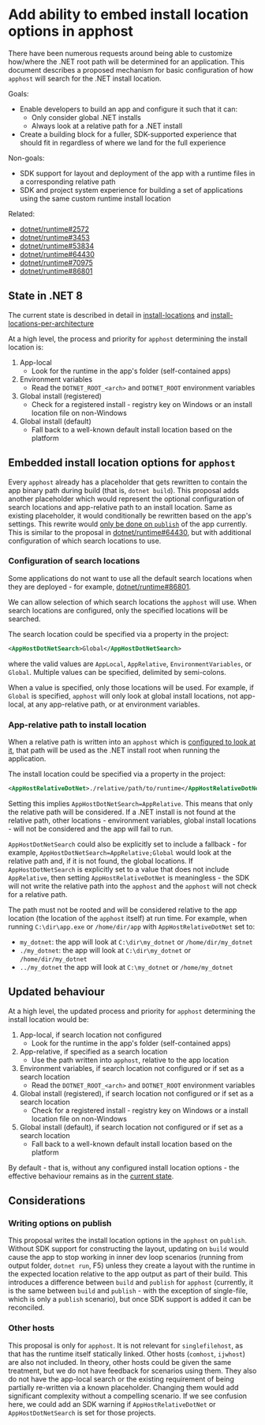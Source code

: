 # Add ability to embed install location options in apphost

There have been numerous requests around being able to customize how/where the
.NET root path will be determined for an application. This document describes
a proposed mechanism for basic configuration of how `apphost` will search for
the .NET install location.

Goals:

- Enable developers to build an app and configure it such that it can:
    - Only consider global .NET installs
    - Always look at a relative path for a .NET install
- Create a building block for a fuller, SDK-supported experience that should fit
in regardless of where we land for the full experience

Non-goals:

- SDK support for layout and deployment of the app with a runtime files in a
corresponding relative path
- SDK and project system experience for building a set of applications using the
same custom runtime install location

Related:

- [dotnet/runtime#2572](https://github.com/dotnet/runtime/issues/2572)
- [dotnet/runtime#3453](https://github.com/dotnet/runtime/issues/3453)
- [dotnet/runtime#53834](https://github.com/dotnet/runtime/issues/53834)
- [dotnet/runtime#64430](https://github.com/dotnet/runtime/issues/64430)
- [dotnet/runtime#70975](https://github.com/dotnet/runtime/issues/70975)
- [dotnet/runtime#86801](https://github.com/dotnet/runtime/issues/86801)

## State in .NET 8

The current state is described in detail in
[install-locations](https://github.com/dotnet/designs/blob/main/accepted/2020/install-locations.md)
and [install-locations-per-architecture](https://github.com/dotnet/designs/blob/main/accepted/2021/install-locations-per-architecture.md)

At a high level, the process and priority for `apphost` determining the install
location is:

  1. App-local
      - Look for the runtime in the app's folder (self-contained apps)
  2. Environment variables
      - Read the `DOTNET_ROOT_<arch>` and `DOTNET_ROOT` environment variables
  3. Global install (registered)
      - Check for a registered install - registry key on Windows or an install
      location file on non-Windows
  4. Global install (default)
      - Fall back to a well-known default install location based on the platform

## Embedded install location options for `apphost`

Every `apphost` already has a placeholder that gets rewritten to contain the app
binary path during build (that is, `dotnet build`). This proposal adds another
placeholder which would represent the optional configuration of search locations
and app-relative path to an install location. Same as existing placeholder, it
would conditionally be rewritten based on the app's settings. This rewrite would
[only be done on `publish`](#writing-options-on-publish) of the app currently.
This is similar to the proposal in [dotnet/runtime#64430](https://github.com/dotnet/runtime/issues/64430),
but with additional configuration of which search locations to use.

### Configuration of search locations

Some applications do not want to use all the default search locations when they
are deployed - for example, [dotnet/runtime#86801](https://github.com/dotnet/runtime/issues/86801).

We can allow selection of which search locations the `apphost` will use. When
search locations are configured, only the specified locations will be searched.

The search location could be specified via a property in the project:

```xml
<AppHostDotNetSearch>Global</AppHostDotNetSearch>
```

where the valid values are `AppLocal`, `AppRelative`, `EnvironmentVariables`, or
`Global`. Multiple values can be specified, delimited by semi-colons.

When a value is specified, only those locations will be used. For example, if
`Global` is specified, `apphost` will only look at global install locations, not
app-local, at any app-relative path, or at environment variables.

### App-relative path to install location

When a relative path is written into an `apphost` which is [configured to look
at it](#configuration-of-search-locations), that path will be used as the .NET
install root when running the application.

The install location could be specified via a property in the project:

```xml
<AppHostRelativeDotNet>./relative/path/to/runtime</AppHostRelativeDotNet>
```

Setting this implies `AppHostDotNetSearch=AppRelative`. This means that only the
relative path will be considered. If a .NET install is not found at the relative
path, other locations - environment variables, global install locations - will
not be considered and the app will fail to run.

`AppHostDotNetSearch` could also be explicitly set to include a fallback - for
example, `AppHostDotNetSearch=AppRelative;Global` would look at the relative
path and, if it is not found, the global locations. If `AppHostDotNetSearch` is
explicitly set to a value that does not include `AppRelative`, then setting
`AppHostRelativeDotNet` is meaningless - the SDK will not write the relative
path into the `apphost` and the `apphost` will not check for a relative path.

The path must not be rooted and will be considered relative to the app location
(the location of the `apphost` itself) at run time. For example, when running
`C:\dir\app.exe` or `/home/dir/app` with `AppHostRelativeDotNet` set to:
  - `my_dotnet`: the app will look at `C:\dir\my_dotnet` or `/home/dir/my_dotnet`
  - `./my_dotnet`: the app will look at `C:\dir\my_dotnet` or `/home/dir/my_dotnet`
  - `../my_dotnet` the app will look at `C:\my_dotnet` or `/home/my_dotnet`

## Updated behaviour

At a high level, the updated process and priority for `apphost` determining the
install location would be:

  1. App-local, if search location not configured
      - Look for the runtime in the app's folder (self-contained apps)
  2. App-relative, if specified as a search location
      - Use the path written into `apphost`, relative to the app location
  3. Environment variables, if search location not configured or if set as a
  search location
      - Read the `DOTNET_ROOT_<arch>` and `DOTNET_ROOT` environment variables
  4. Global install (registered), if search location not configured or if set as
  a search location
      - Check for a registered install - registry key on Windows or a install
      location file on non-Windows
  5. Global install (default), if search location not configured or if set as a
  search location
      - Fall back to a well-known default install location based on the platform

By default - that is, without any configured install location options - the
effective behaviour remains as in the [current state](#state-in-net-8).

## Considerations

### Writing options on publish

This proposal writes the install location options in the `apphost` on `publish`.
Without SDK support for constructing the layout, updating on `build` would cause
the app to stop working in inner dev loop scenarios (running from output folder,
`dotnet run`, F5) unless they create a layout with the runtime in the expected
location relative to the app output as part of their build. This introduces a
difference  between `build` and `publish` for `apphost` (currently, it is the
same between `build` and `publish` - with the exception of single-file, which is
only a `publish` scenario), but once SDK support is added it can be reconciled.

### Other hosts

This proposal is only for `apphost`. It is not relevant for `singlefilehost`, as
that has the runtime itself statically linked. Other hosts (`comhost`, `ijwhost`)
are also not included. In theory, other hosts could be given the same treatment,
but we do not have feedback for scenarios using them. They also do not have the
app-local search or the existing requirement of being partially re-written via a
known placeholder. Changing them would add significant complexity without a
compelling scenario. If we see confusion here, we could add an SDK warning if
`AppHostRelativeDotNet` or `AppHostDotNetSearch` is set for those projects.
